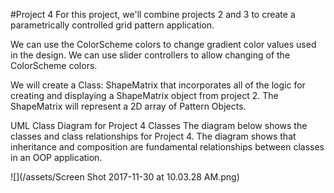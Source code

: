 #Project 4
For this project, we'll combine projects 2 and 3 to create a parametrically controlled grid pattern application.

We can use the ColorScheme colors to change gradient color values used in the design.  We can use slider controllers to allow changing of the ColorScheme colors.

We will create a Class:  ShapeMatrix that incorporates all of the logic for creating and displaying a ShapeMatrix object from project 2.  The ShapeMatrix will represent a 2D array of Pattern Objects. 

UML Class Diagram for Project 4 Classes
The diagram below shows the classes and class relationships for Project 4.  The diagram shows that inheritance and composition are fundamental relationships between classes in an OOP application.

![](/assets/Screen Shot 2017-11-30 at 10.03.28 AM.png)

